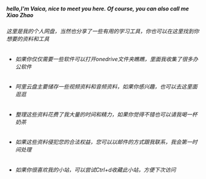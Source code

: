 ##### hello,I'm Vaica, nice to meet you here. Of course, you can also call me Xiao Zhao

###### 这里是我的个人网盘，当然也分享了一些有用的学习工具，你也可以在这里找到你想要的资料和工具

- ###### 如果你仅仅需要一些软件可以打开onedrive文件夹瞧瞧，里面我收集了很多办公软件

- ###### 阿里云盘主要储存一些视频资料和音频资料，如果你感兴趣，也可以去这里面逛逛

- ###### 整理这些资料花费了我大量的时间和精力，如果你觉得不错也可以请我喝一杯奶茶

- ###### 如果这些资料侵犯您的合法权益，您可以以邮件的方式跟我联系，我会第一时间处理

- ###### 如果你很喜欢我的小站，可以尝试Ctrl+d收藏此小站，方便下次访问